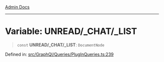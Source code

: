 [Admin Docs](/)

***

# Variable: UNREAD/_CHAT/_LIST

> `const` **UNREAD/_CHAT/_LIST**: `DocumentNode`

Defined in: [src/GraphQl/Queries/PlugInQueries.ts:239](https://github.com/PalisadoesFoundation/talawa-admin/blob/main/src/GraphQl/Queries/PlugInQueries.ts#L239)

